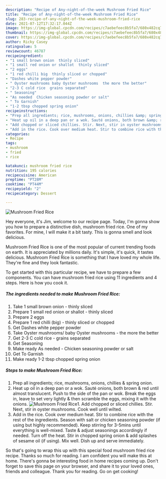```yaml
---
description: "Recipe of Any-night-of-the-week Mushroom Fried Rice"
title: "Recipe of Any-night-of-the-week Mushroom Fried Rice"
slug: 283-recipe-of-any-night-of-the-week-mushroom-fried-rice
date: 2021-07-12T17:32:17.044Z
image: https://img-global.cpcdn.com/recipes/c7aebefeec8b5fa7/680x482cq70/mushroom-fried-rice-recipe-main-photo.jpg
thumbnail: https://img-global.cpcdn.com/recipes/c7aebefeec8b5fa7/680x482cq70/mushroom-fried-rice-recipe-main-photo.jpg
cover: https://img-global.cpcdn.com/recipes/c7aebefeec8b5fa7/680x482cq70/mushroom-fried-rice-recipe-main-photo.jpg
author: Ricky Casey
ratingvalue: 5
reviewcount: 46787
recipeingredient:
- "1 small brown onion  thinly sliced"
- "1 small red onion or shallot  thinly sliced"
- "2 eggs"
- "1 red chilli big  thinly sliced or chopped"
- "Dashes white pepper powder"
- " Oyster mushrooms baby Oyster mushrooms  the more the better"
- "2-3 C cold rice  grains separated"
- " Seasoning"
- "As needed  Chicken seasoning powder or salt"
- " To Garnish"
- "1-2 tbsp chopped spring onion"
recipeinstructions:
- "Prep all ingredients; rice, mushrooms, onions, chillies &amp; spring onion."
- "Heat up oil in a deep pan or a wok. Sauté onions, both brown &amp; red until almost translucent. Push to the side of the pan or wok. Break the eggs in, leave to set very lightly &amp; then scramble the eggs, mixing it with the onions."
- "Add chopped or sliced chillies. Stir. Next, stir in oyster mushrooms. Cook well until wilted."
- "Add in the rice. Cook over medium heat. Stir to combine rice with the rest of the ingredients. Season with salt or chicken seasoning powder (if using but highly recommended). Keep stirring for 3-5mins until everything is well-mixed. Taste &amp; adjust seasonings accordingly if needed. Turn off the heat. Stir in chopped spring onion &amp; add splashes of sesame oil (if using). Mix well. Dish up and serve immediately."
categories:
- Recipe
tags:
- mushroom
- fried
- rice

katakunci: mushroom fried rice 
nutrition: 195 calories
recipecuisine: American
preptime: "PT28M"
cooktime: "PT44M"
recipeyield: "2"
recipecategory: Dessert

---
```



![Mushroom Fried Rice](https://img-global.cpcdn.com/recipes/c7aebefeec8b5fa7/680x482cq70/mushroom-fried-rice-recipe-main-photo.jpg)

Hey everyone, it's Jim, welcome to our recipe page. Today, I'm gonna show you how to prepare a distinctive dish, mushroom fried rice. One of my favorites. For mine, I will make it a bit tasty. This is gonna smell and look delicious.

Mushroom Fried Rice is one of the most popular of current trending foods on earth. It is appreciated by millions daily. It's simple, it's quick, it tastes delicious. Mushroom Fried Rice is something that I have loved my whole life. They're fine and they look fantastic.




To get started with this particular recipe, we have to prepare a few components. You can have mushroom fried rice using 11 ingredients and 4 steps. Here is how you cook it.

<!--inarticleads1-->

##### The ingredients needed to make Mushroom Fried Rice:

1. Take 1 small brown onion - thinly sliced
1. Prepare 1 small red onion or shallot - thinly sliced
1. Prepare 2 eggs
1. Prepare 1 red chilli (big) - thinly sliced or chopped
1. Get Dashes white pepper powder
1. Take  Oyster mushrooms/ baby Oyster mushrooms - the more the better
1. Get 2-3 C cold rice - grains separated
1. Get  Seasoning
1. Make ready As needed - Chicken seasoning powder or salt
1. Get  To Garnish
1. Make ready 1-2 tbsp chopped spring onion




<!--inarticleads2-->

##### Steps to make Mushroom Fried Rice:

1. Prep all ingredients; rice, mushrooms, onions, chillies &amp; spring onion.
1. Heat up oil in a deep pan or a wok. Sauté onions, both brown &amp; red until almost translucent. Push to the side of the pan or wok. Break the eggs in, leave to set very lightly &amp; then scramble the eggs, mixing it with the onions.
<img src="//assets-global.cpcdn.com/assets/icons/button_play-2c75c40dde080a61004c1f40b05d8f140eaff45d7e9e6481dc71c63d2e7c4909.png" alt="Mushroom Fried Rice">1. Add chopped or sliced chillies. Stir. Next, stir in oyster mushrooms. Cook well until wilted.
1. Add in the rice. Cook over medium heat. Stir to combine rice with the rest of the ingredients. Season with salt or chicken seasoning powder (if using but highly recommended). Keep stirring for 3-5mins until everything is well-mixed. Taste &amp; adjust seasonings accordingly if needed. Turn off the heat. Stir in chopped spring onion &amp; add splashes of sesame oil (if using). Mix well. Dish up and serve immediately.




So that's going to wrap this up with this special food mushroom fried rice recipe. Thanks so much for reading. I am confident you will make this at home. There's gonna be interesting food in home recipes coming up. Don't forget to save this page on your browser, and share it to your loved ones, friends and colleague. Thank you for reading. Go on get cooking!

